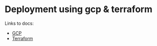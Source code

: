 # Deployment using gcp & terraform


Links to docs:

- [GCP](https://cloud.google.com/docs)
- [Terraform](https://developer.hashicorp.com/terraform/docs)